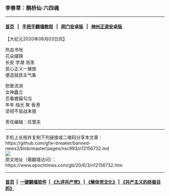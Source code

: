### 李春草：鹊桥仙·六四魂
------------------------

#### [首页](https://github.com/gfw-breaker/banned-news3/blob/master/README.md) &nbsp;&nbsp;|&nbsp;&nbsp; [手把手翻墙教程](https://github.com/gfw-breaker/guides/wiki) &nbsp;&nbsp;|&nbsp;&nbsp; [网门安卓版](https://github.com/oGate2/oGate) &nbsp;&nbsp;|&nbsp;&nbsp; [神州正道安卓版](https://github.com/SzzdOgate/update) 



<div><p>
 【大纪元2020年06月03日讯】
</p>
<p>
 热血书怅
 <br/>
 花朵缀锦
 <br/>
 长安
 <ok href="https://www.epochtimes.com/gb/tag/%E5%AD%A6%E6%BD%AE.html">
  学潮
 </ok>
 浩荡
 <br/>
 民心正义一展放
 <br/>
 便造就民主气象
</p>
<p>
 悲歌流淌
 <br/>
 女神矗立
 <br/>
 忍看蟾猫勾当
 <br/>
 年年
 <ok href="https://www.epochtimes.com/gb/tag/%E7%83%9B%E5%85%89.html">
  烛光
 </ok>
 聚
 <ok href="https://www.epochtimes.com/gb/tag/%E9%A6%99%E6%B8%AF.html">
  香港
 </ok>
 <br/>
 坚韧不屈战末狼
</p>
<p>
 责任编辑：任慧夫
</p>
</div>
<hr/>
手机上长按并复制下列链接或二维码分享本文章：<br/>
https://github.com/gfw-breaker/banned-news3/blob/master/pages/nsc993/n12156732.md <br/>
<a href='https://github.com/gfw-breaker/banned-news3/blob/master/pages/nsc993/n12156732.md'><img src='https://github.com/gfw-breaker/banned-news3/blob/master/pages/nsc993/n12156732.md.png'/></a> <br/>
原文地址（需翻墙访问）：https://www.epochtimes.com/gb/20/6/3/n12156732.htm


------------------------
#### [首页](https://github.com/gfw-breaker/banned-news3/blob/master/README.md) &nbsp;|&nbsp; [一键翻墙软件](https://github.com/gfw-breaker/nogfw/blob/master/README.md) &nbsp;| [《九评共产党》](https://github.com/gfw-breaker/9ping.md/blob/master/README.md#九评之一评共产党是什么) | [《解体党文化》](https://github.com/gfw-breaker/jtdwh.md/blob/master/README.md) | [《共产主义的终极目的》](https://github.com/gfw-breaker/gczydzjmd.md/blob/master/README.md)


<img src='http://gfw-breaker.win/banned-news3/pages/nsc993/n12156732.md' width='0px' height='0px'/>